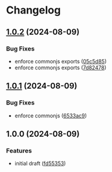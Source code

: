# Changelog

## [1.0.2](https://github.com/pragmaticivan/otel-pino-transport/compare/v1.0.1...v1.0.2) (2024-08-09)


### Bug Fixes

* enforce commonjs exports ([05c5d85](https://github.com/pragmaticivan/otel-pino-transport/commit/05c5d851bc282ddde44394bdde6e16b12765a1d8))
* enforce commonjs exports ([7d82478](https://github.com/pragmaticivan/otel-pino-transport/commit/7d82478746119d47609121591a7abcf64a0b424a))

## [1.0.1](https://github.com/pragmaticivan/otel-pino-transport/compare/v1.0.0...v1.0.1) (2024-08-09)


### Bug Fixes

* enforce commonjs ([6533ac9](https://github.com/pragmaticivan/otel-pino-transport/commit/6533ac91f690f9c64b8eea0c5ecdafc771b90fef))

## 1.0.0 (2024-08-09)


### Features

* initial draft ([fd55353](https://github.com/pragmaticivan/otel-pino-transport/commit/fd553538cb8847be74cee47eddd2aa36509072b2))
